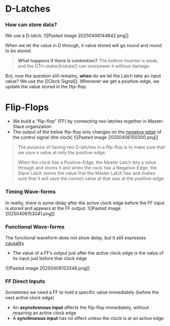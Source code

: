 # D-Latches
### How can store data?
We use a D-latch.
![[Pasted image 20250406144842.png]]

When we let the value in D through, it value stored will go round and round to be stored.

>**What happens if there is contention?**
>The bottom inverter is weak, and the [[Tri-states|tristate]] can overpower it without damage.

But, now the question still remains, **when** do we let the Latch take an input value?
We use the [[Clock Signal]]. Whenever we get a positive-edge, we update the value stored in the flip-flop.

# Flip-Flops
- We build a “flip-flop” (FF) by connecting two latches together in Master-Slave organization
- The output of the below flip-flop only changes on the <u>negative edge</u> of the control signal (the clock)
![[Pasted image 20250406150300.png]]

> The purpose of having two D-latches in a flip-flop is to make sure that we save a value at only the positive-edge.
> 
> When the clock has a Positive-Edge, the Master Latch lets a value through and stores it and when the cock has a Negative-Edge, the Slave Latch stores the value that the Master Latch has and makes sure that it will save the correct value at that was at the positive-edge.

### Timing Wave-forms
In reality, there is some delay after the active clock edge before the FF input is stored and appears at the FF output.
![[Pasted image 20250406153041.png]]

### Functional Wave-forms
The functional waveform does not show delay, but it still expresses <u>causality</u>
- The value of a FF’s output just after the active clock edge is the value of its input just before that clock edge

![[Pasted image 20250406153346.png]]

### FF Direct Inputs
Sometimes we need a FF to hold a specific value immediately (before the next active clock edge)
- An **asynchronous input** affects the flip-flop immediately, without requiring an active clock edge
- A **synchronous input** has no effect unless the clock is at an active edge